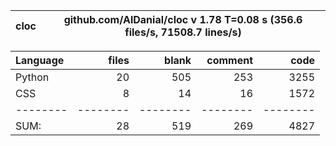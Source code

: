 cloc|github.com/AlDanial/cloc v 1.78  T=0.08 s (356.6 files/s, 71508.7 lines/s)
--- | ---

Language|files|blank|comment|code
:-------|-------:|-------:|-------:|-------:
Python|20|505|253|3255
CSS|8|14|16|1572
--------|--------|--------|--------|--------
SUM:|28|519|269|4827
